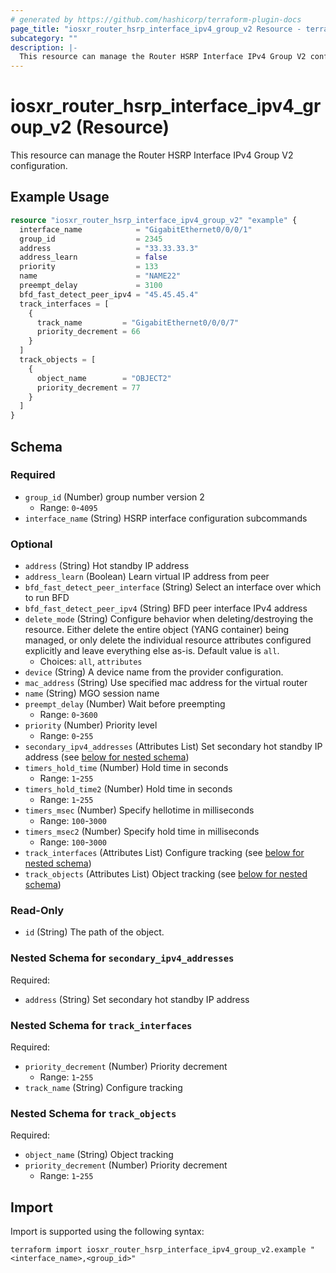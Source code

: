 ```yaml
---
# generated by https://github.com/hashicorp/terraform-plugin-docs
page_title: "iosxr_router_hsrp_interface_ipv4_group_v2 Resource - terraform-provider-iosxr"
subcategory: ""
description: |-
  This resource can manage the Router HSRP Interface IPv4 Group V2 configuration.
---
```


# iosxr_router_hsrp_interface_ipv4_group_v2 (Resource)

This resource can manage the Router HSRP Interface IPv4 Group V2 configuration.

## Example Usage

```terraform
resource "iosxr_router_hsrp_interface_ipv4_group_v2" "example" {
  interface_name            = "GigabitEthernet0/0/0/1"
  group_id                  = 2345
  address                   = "33.33.33.3"
  address_learn             = false
  priority                  = 133
  name                      = "NAME22"
  preempt_delay             = 3100
  bfd_fast_detect_peer_ipv4 = "45.45.45.4"
  track_interfaces = [
    {
      track_name         = "GigabitEthernet0/0/0/7"
      priority_decrement = 66
    }
  ]
  track_objects = [
    {
      object_name        = "OBJECT2"
      priority_decrement = 77
    }
  ]
}
```

<!-- schema generated by tfplugindocs -->
## Schema

### Required

- `group_id` (Number) group number version 2
  - Range: `0`-`4095`
- `interface_name` (String) HSRP interface configuration subcommands

### Optional

- `address` (String) Hot standby IP address
- `address_learn` (Boolean) Learn virtual IP address from peer
- `bfd_fast_detect_peer_interface` (String) Select an interface over which to run BFD
- `bfd_fast_detect_peer_ipv4` (String) BFD peer interface IPv4 address
- `delete_mode` (String) Configure behavior when deleting/destroying the resource. Either delete the entire object (YANG container) being managed, or only delete the individual resource attributes configured explicitly and leave everything else as-is. Default value is `all`.
  - Choices: `all`, `attributes`
- `device` (String) A device name from the provider configuration.
- `mac_address` (String) Use specified mac address for the virtual router
- `name` (String) MGO session name
- `preempt_delay` (Number) Wait before preempting
  - Range: `0`-`3600`
- `priority` (Number) Priority level
  - Range: `0`-`255`
- `secondary_ipv4_addresses` (Attributes List) Set secondary hot standby IP address (see [below for nested schema](#nestedatt--secondary_ipv4_addresses))
- `timers_hold_time` (Number) Hold time in seconds
  - Range: `1`-`255`
- `timers_hold_time2` (Number) Hold time in seconds
  - Range: `1`-`255`
- `timers_msec` (Number) Specify hellotime in milliseconds
  - Range: `100`-`3000`
- `timers_msec2` (Number) Specify hold time in milliseconds
  - Range: `100`-`3000`
- `track_interfaces` (Attributes List) Configure tracking (see [below for nested schema](#nestedatt--track_interfaces))
- `track_objects` (Attributes List) Object tracking (see [below for nested schema](#nestedatt--track_objects))

### Read-Only

- `id` (String) The path of the object.

<a id="nestedatt--secondary_ipv4_addresses"></a>
### Nested Schema for `secondary_ipv4_addresses`

Required:

- `address` (String) Set secondary hot standby IP address


<a id="nestedatt--track_interfaces"></a>
### Nested Schema for `track_interfaces`

Required:

- `priority_decrement` (Number) Priority decrement
  - Range: `1`-`255`
- `track_name` (String) Configure tracking


<a id="nestedatt--track_objects"></a>
### Nested Schema for `track_objects`

Required:

- `object_name` (String) Object tracking
- `priority_decrement` (Number) Priority decrement
  - Range: `1`-`255`

## Import

Import is supported using the following syntax:

```shell
terraform import iosxr_router_hsrp_interface_ipv4_group_v2.example "<interface_name>,<group_id>"
```
